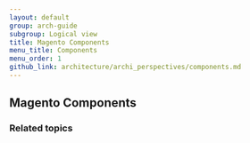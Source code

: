 ```yaml
---
layout: default
group: arch-guide
subgroup: Logical view
title: Magento Components
menu_title: Components
menu_order: 1
github_link: architecture/archi_perspectives/components.md
---
```



<h2>Magento Components</h2>


<h3>Related topics</h3>

